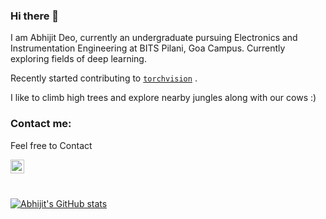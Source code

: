 ### Hi there 👋

I am Abhijit Deo, currently an undergraduate pursuing Electronics and Instrumentation Engineering at BITS Pilani, Goa Campus. Currently exploring fields of deep learning.

Recently started contributing to  [`torchvision`](https://github.com/pytorch/vision) .

I like to climb high trees and explore nearby jungles along with our cows :)
### Contact me:

Feel free to Contact


[<img align="left" alt="Abhijit Deo | Gmail" width="22px" src="https://cdn.jsdelivr.net/npm/simple-icons@v3/icons/gmail.svg" />][gmail]

<br />


[gmail]: mailto:f20190041@goa.bits-pilani.ac.in
<br>


[![Abhijit's GitHub stats](https://github-readme-stats.vercel.app/api?username=abhi-glitchhg)](https://github.com/abhi-glitchhg/github-readme-stats)
